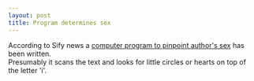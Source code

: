 ```yaml
--- 
layout: post
title: Program determines sex
---
```

According to Sify news a [computer program to pinpoint author's sex](http://sify.com/news/scienceandmedicine/fullstory.php?id=13158203 "Computer program to pinpoint author's sex") has been written.<br />Presumably it scans the text and looks for little circles or hearts on top of the letter 'i'.
